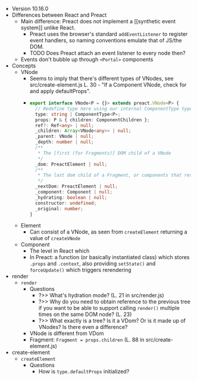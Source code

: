 - Version 10.16.0
- Differences between React and Preact
	- Main difference: Preact does not implement a [[synthetic event system]] unlike React.
		- Preact uses the browser's standard `addEventListener` to register event handlers, so naming conventions emulate that of JS/the DOM.
		- TODO Does Preact attach an event listener to every node then?
	- Events don't bubble up through `<Portal>` components
- Concepts
	- VNode
		- Seems to imply that there's different types of VNodes, see src/create-element.js L. 30 - "If a Component VNode, check for and apply defaultProps".
		- ```ts
		  export interface VNode<P = {}> extends preact.VNode<P> {
		  	// Redefine type here using our internal ComponentType type
		  	type: string | ComponentType<P>;
		  	props: P & { children: ComponentChildren };
		  	ref?: Ref<any> | null;
		  	_children: Array<VNode<any>> | null;
		  	_parent: VNode | null;
		  	_depth: number | null;
		  	/**
		  	 * The [first (for Fragments)] DOM child of a VNode
		  	 */
		  	_dom: PreactElement | null;
		  	/**
		  	 * The last dom child of a Fragment, or components that return a Fragment
		  	 */
		  	_nextDom: PreactElement | null;
		  	_component: Component | null;
		  	_hydrating: boolean | null;
		  	constructor: undefined;
		  	_original: number;
		  }
		  ```
	- Element
		- Can consist of a VNode, as seen from `createElement` returning a value of `createVNode`
	- Component
		- The level in React which
		- In Preact: a function (or basically instantiated class) which stores `.props` and `.context`, also providing `setState()` and `forceUpdate()` which triggers rerendering
- render
	- `render`
		- Questions
			- ?>> What's hydration mode? (L. 21 in src/render.js)
			- ?>> Why do you need to obtain reference to the previous tree if you want to be able to support calling `render()` multiple times on the same DOM node? (L. 23)
			- ?>> What exactly is a tree? Is it a VDom? Or is it made up of VNodes? Is there even a difference?
		- VNode is different from VDom
		- Fragment: `Fragment = props.children` (L. 88 in src/create-element.js)
- create-element
	- `createElement`
		- Questions
			- How is `type.defaultProps` initialized?